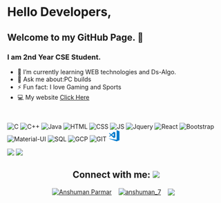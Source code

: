 # Hello Developers,

## Welcome to my GitHub Page. 👋

### I am 2nd Year CSE Student.

- 🌱 I’m currently learning WEB technologies and Ds-Algo. 
- 💬 Ask me about:PC builds
- ⚡ Fun fact: I love Gaming and Sports
- 💻 My website [Click Here](https://dev-anshuman.herokuapp.com/)

<br>

![C](https://img.shields.io/badge/C-00599C?style=for-the-badge&logo=c&logoColor=white)
![C++](https://img.shields.io/badge/C%2B%2B-00599C?style=for-the-badge&logo=c%2B%2B&logoColor=white)
![Java](https://img.shields.io/badge/Java-ED8B00?style=for-the-badge&logo=java&logoColor=white)
![HTML](https://img.shields.io/badge/HTML5-E34F26?style=for-the-badge&logo=html5&logoColor=white)
![CSS](https://img.shields.io/badge/CSS3-1572B6?style=for-the-badge&logo=css3&logoColor=white)
![JS](https://img.shields.io/badge/JavaScript-F7DF1E?style=for-the-badge&logo=javascript&logoColor=black)
![Jquery](https://img.shields.io/badge/jQuery-0769AD?style=for-the-badge&logo=jquery&logoColor=white)
![React](https://img.shields.io/badge/React-20232A?style=for-the-badge&logo=react&logoColor=61DAFB)
![Bootstrap](https://img.shields.io/badge/Bootstrap-563D7C?style=for-the-badge&logo=bootstrap&logoColor=white)
![Material-UI](https://img.shields.io/badge/Material--UI-0081CB?style=for-the-badge&logo=material-ui&logoColor=white)
![SQL](https://img.shields.io/badge/MySQL-00000F?style=for-the-badge&logo=mysql&logoColor=white)
![GCP](https://img.shields.io/badge/Google_Cloud-4285F4?style=for-the-badge&logo=google-cloud&logoColor=white)
![GIT](https://img.shields.io/badge/GitHub-100000?style=for-the-badge&logo=github&logoColor=white)
<img alt="Visual Studio Code" width="26px" src="https://raw.githubusercontent.com/github/explore/80688e429a7d4ef2fca1e82350fe8e3517d3494d/topics/visual-studio-code/visual-studio-code.png" />






<img width="420px" src="https://github-readme-stats.vercel.app/api?username=anshuman725&theme=blue-green">&nbsp;<img src="https://github-readme-stats.vercel.app/api/top-langs/?username=anshuman725&layout=compact&theme=blue-green">





<h2 align='center'>Connect with me: <img src="https://github.com/rajput2107/rajput2107/blob/master/Assets/Handshake.gif" height="33px" /></h2>
<p align="center">
  <a href="https://www.linkedin.com/in/anshuman-parmar-3a0365194/" target="blank"><img    align="center" src="https://img.shields.io/badge/LinkedIn-0077B5?style=for-the-badge&logo=linkedin&logoColor=white" alt="Anshuman Parmar"  /></a> &nbsp;&nbsp;
  <a href="https://www.instagram.com/anshuman_7_/" target="blank"><img align="center" src="https://img.shields.io/badge/Instagram-E4405F?style=for-the-badge&logo=instagram&logoColor=white" alt="anshuman_7"  /></a> &nbsp;&nbsp;
<a href="https://twitter.com/AnshumanParma13" target="blank"><img align="center" src="https://img.shields.io/badge/Twitter-1DA1F2?style=for-the-badge&logo=twitter&logoColor=white"  /></a> &nbsp;&nbsp;

</p>

